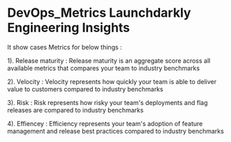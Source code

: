 # DevOps_Metrics Launchdarkly Engineering Insights

It show cases Metrics for below things :

1). Release maturity : Release maturity is an aggregate score across all available metrics that compares your team to industry benchmarks

2). Velocity : Velocity represents how quickly your team is able to deliver value to customers compared to industry benchmarks

3). Risk : Risk represents how risky your team's deployments and flag releases are compared to industry benchmarks

4). Effiencey : Efficiency represents your team's adoption of feature management and release best practices compared to industry benchmarks
